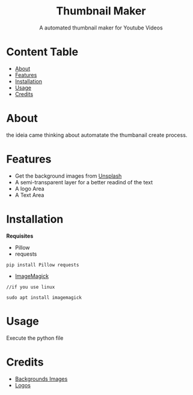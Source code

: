 <h1 align="center">Thumbnail Maker</h1>
<p align="center">A automated thumbnail maker for Youtube Videos</p>
  
 Content Table
=================
<!--ts-->
   * [About](#about)
   * [Features](#features)
   * [Installation](#installation)
   * [Usage](#usage)
   * [Credits](#credits)
<!--te-->
 
 # About
 the ideia came thinking about automatate the thumbanail create process.
 
 # Features
   * Get the background images from [Unsplash](https://unsplash.com/)
   * A semi-transparent layer for a better readind of the text
   * A logo Area
   * A Text Area

# Installation
 
**Requisites**
* Pillow
* requests
```
pip install Pillow requests
```
* [ImageMagick](https://imagemagick.org/script/download.php)
```
//if you use linux

sudo apt install imagemagick
```
# Usage
Execute the python file

# Credits
* [Backgrounds Images](https://unsplash.com/)
* [Logos](https://iconfinder.com)
